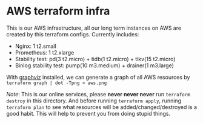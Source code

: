 # AWS terraform infra

This is our AWS infrastructure, all our long term instances on AWS are created by this terraform configs. Currently includes:

* Nginx: 1 t2.small
* Prometheus: 1 t2.xlarge
* Stability test: pd(3 t2.micro) + tidb(1 t2.micro) + tikv(15 t2.micro)
* Binlog stability test: pump(10 m3.medium) + drainer(1 m3.large)

With [graphviz](http://www.graphviz.or) installed, we can generate a graph of all AWS resources by `terraform graph | dot -Tpng > aws.png`


*Note*: This is our online services, please **never never never** run `terraform destroy` in this directory. And before running `terraform apply`, running `terraform plan` to see what resources will be added/changed/destroyed is a good habit. This will help to prevent you from doing stupid things.
